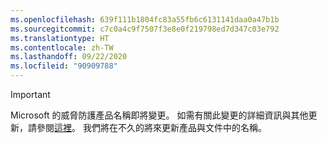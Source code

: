 ```yaml
---
ms.openlocfilehash: 639f111b1804fc83a55fb6c6131141daa0a47b1b
ms.sourcegitcommit: c7c0a4c9f7507f3e8e0f219798ed7d347c03e792
ms.translationtype: HT
ms.contentlocale: zh-TW
ms.lasthandoff: 09/22/2020
ms.locfileid: "90909788"
---
```

> [!IMPORTANT]
> Microsoft 的威脅防護產品名稱即將變更。 如需有關此變更的詳細資訊與其他更新，請參閱[這裡](https://www.microsoft.com/security/blog/?p=91813)。  我們將在不久的將來更新產品與文件中的名稱。